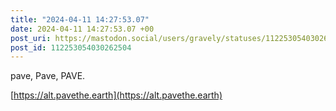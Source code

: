 ```yaml
---
title: "2024-04-11 14:27:53.07"
date: 2024-04-11 14:27:53.07 +00
post_uri: https://mastodon.social/users/gravely/statuses/112253054030262504
post_id: 112253054030262504
---
```

pave, Pave, PAVE.

[https://alt.pavethe.earth](https://alt.pavethe.earth)


